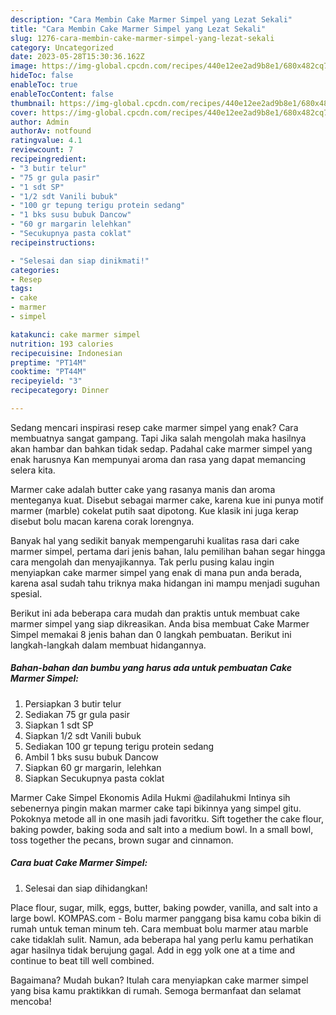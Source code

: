 ```yaml
---
description: "Cara Membin Cake Marmer Simpel yang Lezat Sekali"
title: "Cara Membin Cake Marmer Simpel yang Lezat Sekali"
slug: 1276-cara-membin-cake-marmer-simpel-yang-lezat-sekali
category: Uncategorized
date: 2023-05-28T15:30:36.162Z
image: https://img-global.cpcdn.com/recipes/440e12ee2ad9b8e1/680x482cq70/cake-marmer-simpel-foto-resep-utama.jpg
hideToc: false
enableToc: true
enableTocContent: false
thumbnail: https://img-global.cpcdn.com/recipes/440e12ee2ad9b8e1/680x482cq70/cake-marmer-simpel-foto-resep-utama.jpg
cover: https://img-global.cpcdn.com/recipes/440e12ee2ad9b8e1/680x482cq70/cake-marmer-simpel-foto-resep-utama.jpg
author: Admin
authorAv: notfound
ratingvalue: 4.1
reviewcount: 7
recipeingredient:
- "3 butir telur"
- "75 gr gula pasir"
- "1 sdt SP"
- "1/2 sdt Vanili bubuk"
- "100 gr tepung terigu protein sedang"
- "1 bks susu bubuk Dancow"
- "60 gr margarin lelehkan"
- "Secukupnya pasta coklat"
recipeinstructions:

- "Selesai dan siap dinikmati!"
categories:
- Resep
tags:
- cake
- marmer
- simpel

katakunci: cake marmer simpel 
nutrition: 193 calories
recipecuisine: Indonesian
preptime: "PT14M"
cooktime: "PT44M"
recipeyield: "3"
recipecategory: Dinner

---
```



Sedang mencari inspirasi resep cake marmer simpel yang enak? Cara membuatnya sangat gampang. Tapi Jika salah mengolah maka hasilnya akan hambar dan bahkan tidak sedap. Padahal cake marmer simpel yang enak harusnya Kan mempunyai aroma dan rasa yang dapat memancing selera kita.


Marmer cake adalah butter cake yang rasanya manis dan aroma menteganya kuat. Disebut sebagai marmer cake, karena kue ini punya motif marmer (marble) cokelat putih saat dipotong. Kue klasik ini juga kerap disebut bolu macan karena corak lorengnya.

Banyak hal yang sedikit banyak mempengaruhi kualitas rasa dari cake marmer simpel, pertama dari jenis bahan, lalu pemilihan bahan segar hingga cara mengolah dan menyajikannya. Tak perlu pusing kalau ingin menyiapkan cake marmer simpel yang enak di mana pun anda berada, karena asal sudah tahu triknya maka hidangan ini mampu menjadi suguhan spesial.


Berikut ini ada beberapa cara mudah dan praktis untuk membuat cake marmer simpel yang siap dikreasikan. Anda bisa membuat Cake Marmer Simpel memakai 8 jenis bahan dan 0 langkah pembuatan. Berikut ini langkah-langkah dalam membuat hidangannya.

<!--inarticleads1-->

##### Bahan-bahan dan bumbu yang harus ada untuk pembuatan Cake Marmer Simpel:

1. Persiapkan 3 butir telur
1. Sediakan 75 gr gula pasir
1. Siapkan 1 sdt SP
1. Siapkan 1/2 sdt Vanili bubuk
1. Sediakan 100 gr tepung terigu protein sedang
1. Ambil 1 bks susu bubuk Dancow
1. Siapkan 60 gr margarin, lelehkan
1. Siapkan Secukupnya pasta coklat


Marmer Cake Simpel Ekonomis Adila Hukmi @adilahukmi Intinya sih sebenernya pingin makan marmer cake tapi bikinnya yang simpel gitu. Pokoknya metode all in one masih jadi favoritku. Sift together the cake flour, baking powder, baking soda and salt into a medium bowl. In a small bowl, toss together the pecans, brown sugar and cinnamon. 

<!--inarticleads2-->

##### Cara buat Cake Marmer Simpel:


1. Selesai dan siap dihidangkan!

Place flour, sugar, milk, eggs, butter, baking powder, vanilla, and salt into a large bowl. KOMPAS.com - Bolu marmer panggang bisa kamu coba bikin di rumah untuk teman minum teh. Cara membuat bolu marmer atau marble cake tidaklah sulit. Namun, ada beberapa hal yang perlu kamu perhatikan agar hasilnya tidak berujung gagal. Add in egg yolk one at a time and continue to beat till well combined. 

Bagaimana? Mudah bukan? Itulah cara menyiapkan cake marmer simpel yang bisa kamu praktikkan di rumah. Semoga bermanfaat dan selamat mencoba!
